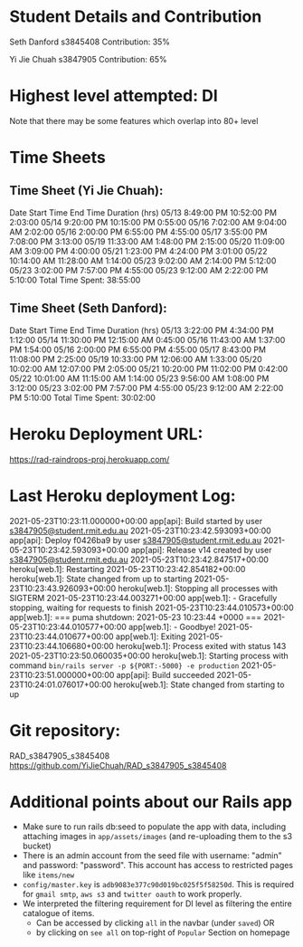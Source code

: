 # Student Details and Contribution
Seth Danford
s3845408
Contribution: 35%

Yi Jie Chuah
s3847905
Contribution: 65%

# Highest level attempted: DI
Note that there may be some features which overlap into 80+ level

# Time Sheets
## Time Sheet (Yi Jie Chuah):
Date Start Time End Time Duration (hrs)
05/13 8:49:00 PM 10:52:00 PM 2:03:00
05/14 9:20:00 PM 10:15:00 PM 0:55:00
05/16 7:02:00 AM 9:04:00 AM 2:02:00
05/16 2:00:00 PM 6:55:00 PM 4:55:00
05/17 3:55:00 PM 7:08:00 PM 3:13:00
05/19 11:33:00 AM 1:48:00 PM 2:15:00
05/20 11:09:00 AM 3:09:00 PM 4:00:00
05/21 1:23:00 PM 4:24:00 PM 3:01:00
05/22 10:14:00 AM 11:28:00 AM 1:14:00
05/23 9:02:00 AM 2:14:00 PM 5:12:00
05/23 3:02:00 PM 7:57:00 PM 4:55:00
05/23 9:12:00 AM 2:22:00 PM 5:10:00
Total Time Spent: 38:55:00

## Time Sheet (Seth Danford):
Date Start Time End Time Duration (hrs)
05/13 3:22:00 PM 4:34:00 PM 1:12:00
05/14 11:30:00 PM 12:15:00 AM 0:45:00
05/16 11:43:00 AM 1:37:00 PM 1:54:00
05/16 2:00:00 PM 6:55:00 PM 4:55:00
05/17 8:43:00 PM 11:08:00 PM 2:25:00
05/19 10:33:00 PM 12:06:00 AM 1:33:00
05/20 10:02:00 AM 12:07:00 PM 2:05:00
05/21 10:20:00 PM 11:02:00 PM 0:42:00
05/22 10:01:00 AM 11:15:00 AM 1:14:00
05/23 9:56:00 AM 1:08:00 PM 3:12:00
05/23 3:02:00 PM 7:57:00 PM 4:55:00
05/23 9:12:00 AM 2:22:00 PM 5:10:00
Total Time Spent: 30:02:00

# Heroku Deployment URL:
https://rad-raindrops-proj.herokuapp.com/

# Last Heroku deployment Log:
2021-05-23T10:23:11.000000+00:00 app[api]: Build started by user s3847905@student.rmit.edu.au
2021-05-23T10:23:42.593093+00:00 app[api]: Deploy f0426ba9 by user s3847905@student.rmit.edu.au
2021-05-23T10:23:42.593093+00:00 app[api]: Release v14 created by user s3847905@student.rmit.edu.au
2021-05-23T10:23:42.847517+00:00 heroku[web.1]: Restarting
2021-05-23T10:23:42.854182+00:00 heroku[web.1]: State changed from up to starting
2021-05-23T10:23:43.926093+00:00 heroku[web.1]: Stopping all processes with SIGTERM
2021-05-23T10:23:44.003271+00:00 app[web.1]: - Gracefully stopping, waiting for requests to finish
2021-05-23T10:23:44.010573+00:00 app[web.1]: === puma shutdown: 2021-05-23 10:23:44 +0000 ===
2021-05-23T10:23:44.010577+00:00 app[web.1]: - Goodbye!
2021-05-23T10:23:44.010677+00:00 app[web.1]: Exiting
2021-05-23T10:23:44.106680+00:00 heroku[web.1]: Process exited with status 143
2021-05-23T10:23:50.060035+00:00 heroku[web.1]: Starting process with command `bin/rails server -p ${PORT:-5000} -e production`
2021-05-23T10:23:51.000000+00:00 app[api]: Build succeeded
2021-05-23T10:24:01.076017+00:00 heroku[web.1]: State changed from starting to up

# Git repository:
RAD_s3847905_s3845408
https://github.com/YiJieChuah/RAD_s3847905_s3845408

# Additional points about our Rails app
- Make sure to run rails db:seed to populate the app with data, including attaching images in `app/assets/images` (and re-uploading them to the s3 bucket)
- There is an admin account from the seed file with username: "admin" and password: "password". This account has access to restricted pages like `items/new`
- `config/master.key` is `adb9083e377c90d019bc025f5f58250d`. This is required for `gmail smtp`, `aws s3` and `twitter oauth` to work properly.
- We interpreted the filtering requirement for DI level as filtering the entire catalogue of items. 
    - Can be accessed by clicking `all` in the navbar (under `saved`) OR
    - by clicking on `see all` on top-right of `Popular` Section on homepage
